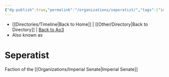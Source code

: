```yaml
---
{"dg-publish":true,"permalink":"/organizations/seperatist/","tags":["imperialsenate","unfinished","faction"],"noteIcon":"saber1"}
---
```


- [[Directories/Timeline\|Back to Home]] | [[Other/Directory\|Back to Directory]] | [Back to Ao3](https://archiveofourown.org/works/19334440/chapters/45992584)
- Also known as

# Seperatist
Faction of the [[Organizations/Imperial Senate\|Imperial Senate]]
